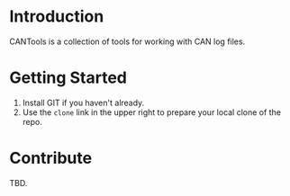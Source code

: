 # Introduction 
CANTools is a collection of tools for working with CAN log files. 

# Getting Started
1. Install GIT if you haven't already.
2. Use the `clone` link in the upper right to prepare your local clone of the repo.

# Contribute
TBD.